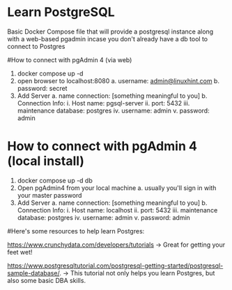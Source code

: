 # Learn PostgreSQL

Basic Docker Compose file that will provide a postgresql instance along with a web-based pgadmin incase you don't already have a db tool to connect to Postgres

#How to connect with pgAdmin 4 (via web)

1. docker compose up -d
2. open browser to localhost:8080
  a. username: admin@linuxhint.com
  b. password: secret
3. Add Server
  a. name connection: [something meaningful to you]
  b. Connection Info: 
    i. Host name: pgsql-server
    ii. port: 5432
    iii. maintenance database: postgres
    iv. username: admin
    v. password: admin
    
# How to connect with pgAdmin 4 (local install)

1. docker compose up -d db
2. Open pgAdmin4 from your local machine
  a. usually you'll sign in with your master password
3. Add Server
  a. name connection: [something meaningful to you]
  b. Connection Info: 
    i. Host name: localhost
    ii. port: 5432
    iii. maintenance database: postgres
    iv. username: admin
    v. password: admin

#Here's some resources to help learn Postgres:

https://www.crunchydata.com/developers/tutorials -> Great for getting your feet wet!

https://www.postgresqltutorial.com/postgresql-getting-started/postgresql-sample-database/. -> This tutorial not only helps you learn Postgres, but also some basic DBA skills.

